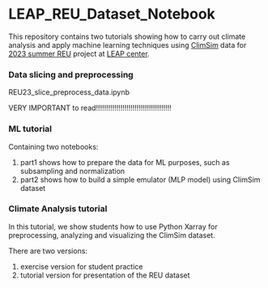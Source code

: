 # LEAP_REU_Dataset_Notebook

This repository contains two tutorials showing how to carry out climate analysis and apply machine learning techniques using [ClimSim](https://arxiv.org/abs/2306.08754) data for [2023 summer REU](https://github.com/leap-stc/LEAP-bootcamps) project at [LEAP center](https://leap.columbia.edu/).

### Data slicing and preprocessing 
REU23_slice_preprocess_data.ipynb

VERY IMPORTANT to read!!!!!!!!!!!!!!!!!!!!!!!!!!!!!!!!!!!!!

### ML tutorial
Containing two notebooks: 
1. part1 shows how to prepare the data for ML purposes, such as subsampling and normalization
2. part2 shows how to build a simple emulator (MLP model) using ClimSim dataset 

### Climate Analysis tutorial
In this tutorial, we show students how to use Python Xarray for preprocessing, analyzing and visualizing the ClimSim dataset. 

There are two versions:
1. exercise version for student practice
2. tutorial version for presentation of the REU dataset

